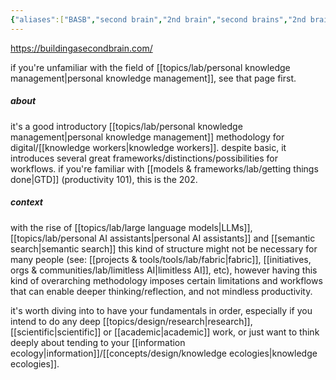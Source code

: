 ```yaml
---
{"aliases":["BASB","second brain","2nd brain","second brains","2nd brains"],"created in":"2021-12-11T16:52:04-03:00","last tended to":"2024-08-22T14:35:36-03:00","tags":["concept","methodology","lab","knowledgemanagement","patterns","🌱"],"created":"2021-12-11T16:52:04.063-03:00","updated":"2025-01-27T13:17:36.842-03:00","dg-publish":true,"permalink":"/patterns/active-patterns/knowledge-management/building-a-second-brain/","dgPassFrontmatter":true}
---
```


https://buildingasecondbrain.com/

if you're unfamiliar with the field of [[topics/lab/personal knowledge management\|personal knowledge management]], see that page first.

##### about

it's a good introductory [[topics/lab/personal knowledge management\|personal knowledge management]] methodology for digital/[[knowledge workers\|knowledge workers]]. despite basic, it introduces several great frameworks/distinctions/possibilities for workflows. if you're familiar with [[models & frameworks/lab/getting things done\|GTD]] (productivity 101), this is the 202.

##### context

with the rise of [[topics/lab/large language models\|LLMs]], [[topics/lab/personal AI assistants\|personal AI assistants]] and [[semantic search\|semantic search]] this kind of structure might not be necessary for many people (see: [[projects & tools/tools/lab/fabric\|fabric]], [[initiatives, orgs & communities/lab/limitless AI\|limitless AI]], etc), however having this kind of overarching methodology imposes certain limitations and workflows that can enable deeper thinking/reflection, and not mindless productivity.

it's worth diving into to have your fundamentals in order, especially if you intend to do any deep [[topics/design/research\|research]], [[scientific\|scientific]] or [[academic\|academic]] work, or just want to think deeply about tending to your [[information ecology\|information]]/[[concepts/design/knowledge ecologies\|knowledge ecologies]].